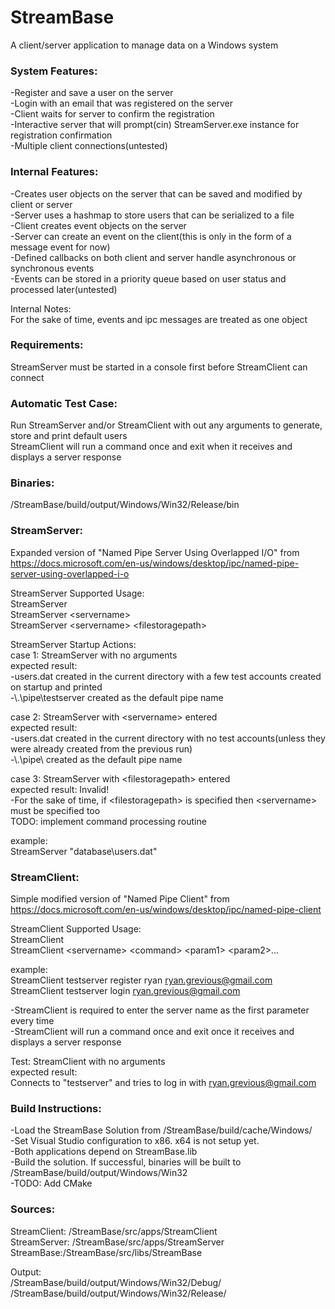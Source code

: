 # StreamBase
A client/server application to manage data on a Windows system

### System Features: 

-Register and save a user on the server  
-Login with an email that was registered on the server  
-Client waits for server to confirm the registration  
-Interactive server that will prompt(cin) StreamServer.exe instance for registration confirmation  
-Multiple client connections(untested)  

### Internal Features:

-Creates user objects on the server that can be saved and modified by client or server  
-Server uses a hashmap to store users that can be serialized to a file  
-Client creates event objects on the server  
-Server can create an event on the client(this is only in the form of a message event for now)  
-Defined callbacks on both client and server handle asynchronous or synchronous events  
-Events can be stored in a priority queue based on user status and processed later(untested)  

Internal Notes:  
For the sake of time, events and ipc messages are treated as one object  

### Requirements:  
StreamServer must be started in a console first before StreamClient can connect  

### Automatic Test Case:  
Run StreamServer and/or StreamClient with out any arguments to generate, store and print default users  
StreamClient will run a command once and exit when it receives and displays a server response  

### Binaries:

/StreamBase/build/output/Windows/Win32/Release/bin

### StreamServer:  

Expanded version of "Named Pipe Server Using Overlapped I/O" from  
https://docs.microsoft.com/en-us/windows/desktop/ipc/named-pipe-server-using-overlapped-i-o

StreamServer Supported Usage:  
StreamServer  
StreamServer \<servername>  
StreamServer \<servername> \<filestoragepath>  

StreamServer Startup Actions:  
case 1: StreamServer with no arguments  
expected result:   
-users.dat created in the current directory with a few test accounts created on startup and printed  
-\\.\pipe\testserver created as the default pipe name  

case 2: StreamServer with \<servername> entered  
expected result:  
-users.dat created in the current directory with no test accounts(unless they were already created from the previous run)  
-\\.\pipe\\<servername> created as the default pipe name  

case 3: StreamServer with \<filestoragepath> entered  
expected result: Invalid!  
-For the sake of time, if \<filestoragepath> is specified then \<servername> must be specified too   
TODO: implement command processing routine  

example:  
StreamServer "database\users.dat"


### StreamClient:

Simple modified version of "Named Pipe Client" from  
https://docs.microsoft.com/en-us/windows/desktop/ipc/named-pipe-client

StreamClient Supported Usage:  
StreamClient  
StreamClient \<servername> \<command> \<param1> \<param2>...  

example:  
StreamClient testserver register ryan ryan.grevious@gmail.com  
StreamClient testserver login ryan.grevious@gmail.com  

-StreamClient is required to enter the server name as the first parameter every time  
-StreamClient will run a command once and exit once it receives and displays a server response  

Test: StreamClient with no arguments  
expected result:   
Connects to "testserver" and tries to log in with ryan.grevious@gmail.com  


### Build Instructions:

-Load the StreamBase Solution from /StreamBase/build/cache/Windows/  
-Set Visual Studio configuration to x86. x64 is not setup yet.  
-Both applications depend on StreamBase.lib  
-Build the solution. If successful, binaries will be built to /StreamBase/build/output/Windows/Win32    
-TODO: Add CMake

### Sources:  
StreamClient: /StreamBase/src/apps/StreamClient  
StreamServer: /StreamBase/src/apps/StreamServer  
StreamBase:/StreamBase/src/libs/StreamBase  

Output:  
/StreamBase/build/output/Windows/Win32/Debug/  
/StreamBase/build/output/Windows/Win32/Release/
